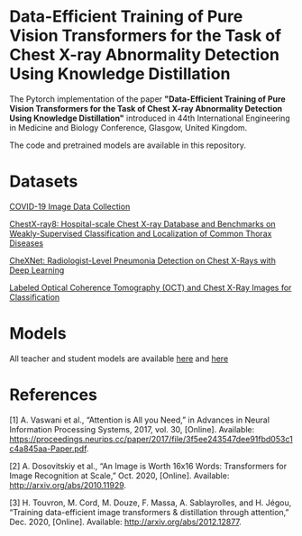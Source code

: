 # Data-Efficient Training of Pure Vision Transformers for the Task of Chest X-ray Abnormality Detection Using Knowledge Distillation
The Pytorch implementation of the paper <b>"Data-Efficient Training of Pure Vision Transformers for the Task of Chest X-ray Abnormality Detection Using Knowledge Distillation"</b> introduced in 44th International Engineering in Medicine and Biology Conference, Glasgow, United Kingdom. 

The code and pretrained models are available in this repository.

# Datasets
[COVID-19 Image Data Collection](https://arxiv.org/abs/2003.11597)

[ChestX-ray8: Hospital-scale Chest X-ray Database and Benchmarks on Weakly-Supervised Classification and Localization of Common Thorax Diseases](https://arxiv.org/abs/1705.02315)

[CheXNet: Radiologist-Level Pneumonia Detection on Chest X-Rays with Deep Learning](https://arxiv.org/abs/1711.05225)

[Labeled Optical Coherence Tomography (OCT) and Chest X-Ray Images for Classification](https://data.mendeley.com/datasets/rscbjbr9sj/2)

# Models

All teacher and student models are available [here](https://drive.google.com/drive/folders/1SDR3X_UPYNpDzLxwKjhlgfbdlWVoRI-q?usp=sharing) and [here](https://drive.google.com/drive/folders/1u8L3d9G1ObYOtV00V2DtIQ4_UVqLx2a-?usp=sharing)

# References
[1]	 A. Vaswani et al., “Attention is All you Need,” in Advances in Neural Information Processing Systems, 2017, vol. 30, [Online]. Available: https://proceedings.neurips.cc/paper/2017/file/3f5ee243547dee91fbd053c1c4a845aa-Paper.pdf.

[2]  A. Dosovitskiy et al., “An Image is Worth 16x16 Words: Transformers for Image Recognition at Scale,” Oct. 2020, [Online]. Available: http://arxiv.org/abs/2010.11929.

[3]	H. Touvron, M. Cord, M. Douze, F. Massa, A. Sablayrolles, and H. Jégou, “Training data-efficient image transformers & distillation through attention,” Dec. 2020, [Online]. Available: http://arxiv.org/abs/2012.12877.

